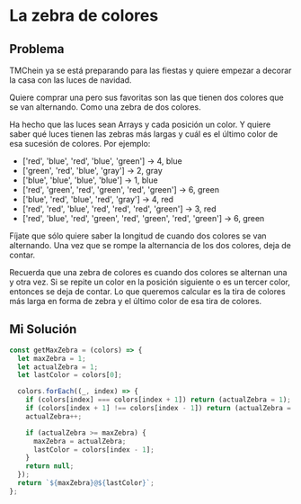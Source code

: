 # La zebra de colores

## Problema

TMChein ya se está preparando para las fiestas y quiere empezar a decorar la casa con las luces de navidad.

Quiere comprar una pero sus favoritas son las que tienen dos colores que se van alternando. Como una zebra de dos colores.

Ha hecho que las luces sean Arrays y cada posición un color. Y quiere saber qué luces tienen las zebras más largas y cuál es el último color de esa sucesión de colores. Por ejemplo:

- ['red', 'blue', 'red', 'blue', 'green'] -> 4, blue
- ['green', 'red', 'blue', 'gray'] -> 2, gray
- ['blue', 'blue', 'blue', 'blue'] -> 1, blue
- ['red', 'green', 'red', 'green', 'red', 'green'] -> 6, green
- ['blue', 'red', 'blue', 'red', 'gray'] -> 4, red
- ['red', 'red', 'blue', 'red', 'red', 'red', 'green'] -> 3, red
- ['red', 'blue', 'red', 'green', 'red', 'green', 'red', 'green'] -> 6, green

Fíjate que sólo quiere saber la longitud de cuando dos colores se van alternando. Una vez que se rompe la alternancia de los dos colores, deja de contar.

Recuerda que una zebra de colores es cuando dos colores se alternan una y otra vez. Si se repite un color en la posición siguiente o es un tercer color, entonces se deja de contar.
Lo que queremos calcular es la tira de colores más larga en forma de zebra y el último color de esa tira de colores.

## Mi Solución

```js
const getMaxZebra = (colors) => {
  let maxZebra = 1;
  let actualZebra = 1;
  let lastColor = colors[0];

  colors.forEach((_, index) => {
    if (colors[index] === colors[index + 1]) return (actualZebra = 1);
    if (colors[index + 1] !== colors[index - 1]) return (actualZebra = 2);
    actualZebra++;

    if (actualZebra >= maxZebra) {
      maxZebra = actualZebra;
      lastColor = colors[index - 1];
    }
    return null;
  });
  return `${maxZebra}@${lastColor}`;
};
```